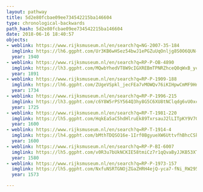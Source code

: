 ```yaml
---
layout: pathway
title: 5d2e80fcbae09ee734542215ba146604
type: chronological-backwards
path_hash: 5d2e80fcbae09ee734542215ba146604
date: 2018-06-16 18:40:57
objects:
- weblink: https://www.rijksmuseum.nl/en/search?q=NG-2007-35-184
  imglink: https://lh6.ggpht.com/Ur3KB6wHSez54bwJ1ePGZuUqOnljg8S0O6QUN-eUfGbV1zQf8V1P0ZnSLArNs6JgnZnWPGG3GEkQECEj4iRQN4K73VjF=s200
  year: 1940
- weblink: https://www.rijksmuseum.nl/en/search?q=RP-P-OB-4890
  imglink: https://lh3.ggpht.com/MQwbYhedVT8W9cIGXREBmTPNRZhceQ0qWxB_yc_2SeQILFG3O2tPWi4Oy2VmFMt6owEmW2efk6W6In8npbdt4cQ-rWo=s200
  year: 1891
- weblink: https://www.rijksmuseum.nl/en/search?q=RP-P-1909-188
  imglink: https://lh6.ggpht.com/ZUgeVSpkl_jecFEa7vMOWQv76iKIHpwCmMF9HnG2I5bW00UIQa1mNpYzKdOl2R5LsxCCgc3xX53rwXguM69spPRUT_I=s200
  year: 1734
- weblink: https://www.rijksmuseum.nl/en/search?q=RP-P-1996-215
  imglink: https://lh3.ggpht.com/c6Y8W5rPSY564Q3hy8G5C6XU8tNClqdg6vU0xcvQDCZDGGOrM2QdtKJmddDRPrmoliRJA33CPw8xYVSb7WCnamBsz7XX=s200
  year: 1725
- weblink: https://www.rijksmuseum.nl/en/search?q=RP-T-1981-220
  imglink: https://lh5.ggpht.com/HqkEa5aC5hdHlruEk89TxrsauJ2lLITpKY9V7GM0t0f43UGDuwsm8fZkitquo3mhtQF_sT3xw-yx1oxnRLZXxGkNmabl=s200
  year: 1600
- weblink: https://www.rijksmuseum.nl/en/search?q=RP-T-1914-4
  imglink: https://lh4.ggpht.com/bMthTDQSO16e-1Irf0BgyueXW6UttvfhBhcCSkLkFJm1871VkRUSIpSIXyS3b3yeJHc1a2_Eubg2SyqvDd8fuPxYEbs=s200
  year: 1600
- weblink: https://www.rijksmuseum.nl/en/search?q=RP-P-BI-6007
  imglink: https://lh5.ggpht.com/v0R3u7bUkNCKIE58tmiCz7r1qQvaByJJKB53XTMwft7QjY3ueokt97CBYpq8s1RkFvmEI5IvFoEg6cgmaVCklU27G2-X=s200
  year: 1580
- weblink: https://www.rijksmuseum.nl/en/search?q=RP-P-1973-157
  imglink: https://lh5.ggpht.com/NxfuNSRTGNOjZGaZHRH4ejQ-yca7-fNi_RW295zZWtVJRhw6jL-1hjkp9cTFLnf7Vwd1FrdsPIQtsFSRpffNAz6DBCg=s200
  year: 1573

---
```

